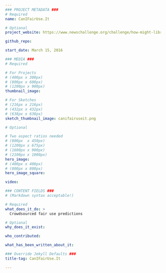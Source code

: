 ```yaml
---
### PROJECT METADATA ###
# Required
name: CanIFairUse.It

# Optional
project_website: https://www.newschallenge.org/challenge/how-might-libraries-serve-21st-century-information-needs/submissions/canifairuseit-crowdsourcing-fair-use-knowledge

github_repo:

start_date: March 15, 2016

### MEDIA ###
# Required

# For Projects
# (400px x 300px)
# (800px x 600px)
# (1200px x 900px)
thumbnail_image:

# For Sketches
# (216px x 216px)
# (432px x 432px)
# (638px x 638px)
sketch_thumbnail_image: canifairuseit.png

# Optional

# Two aspect ratios needed
# (800px  x 450px)
# (1200px x 675px)
# (1600px x 900px)
# (2100px x 1000px)
hero_image:
# (400px x 400px)
# (800px x 800px)
hero_image_square:

video:

### CONTENT FIELDS ###
# (Markdown syntax acceptable!)

# Required
what_does_it_do: >
  Crowdsourced fair use predictions

# Optional
why_does_it_exist:

who_contributed:

what_has_been_written_about_it:

### Override Jekyll Defaults ###
title-tag: CanIFairUse.It

---
```

